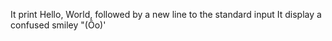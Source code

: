 It print Hello, World, followed by a new line to the standard input
It display a confused smiley "(Ôo)'
